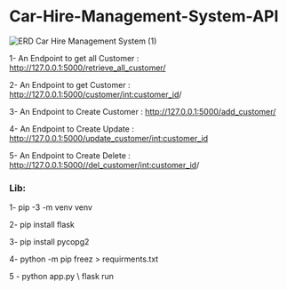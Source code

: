 # Car-Hire-Management-System-API
![ERD  Car Hire Management System  (1)](https://user-images.githubusercontent.com/42601017/222050740-f3997cf4-6167-476b-80fd-f89569b274c0.png)

1- An Endpoint to get all Customer : http://127.0.0.1:5000/retrieve_all_customer/

2- An Endpoint to get Customer : http://127.0.0.1:5000/customer/<int:customer_id>/

3- An Endpoint to Create Customer : http://127.0.0.1:5000/add_customer/

4- An Endpoint to Create Update : http://127.0.0.1:5000/update_customer/<int:customer_id>

5- An Endpoint to Create Delete : http://127.0.0.1:5000//del_customer/<int:customer_id>/

### Lib:

1- pip -3 -m venv venv

2- pip install flask

3- pip install pycopg2

4- python -m pip freez > requirments.txt

5 - python app.py \ flask run
